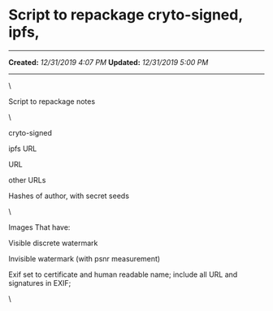 Script to repackage cryto-signed, ipfs,
=======================================

  -------------- ----------------------
  **Created:**   *12/31/2019 4:07 PM*
  **Updated:**   *12/31/2019 5:00 PM*
  -------------- ----------------------

\

Script to repackage notes

\

cryto-signed

ipfs URL

URL

other URLs

Hashes of author, with secret seeds

\

Images That have:

Visible discrete watermark

Invisible watermark (with psnr measurement)

Exif set to certificate and human readable name; include all URL and
signatures in EXIF;

\

 

